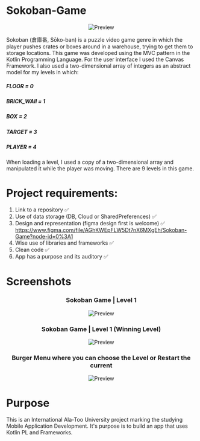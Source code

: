 # Sokoban-Game

<p align="center">
  <img src="https://funhtml5games.com/sokoban/sokobon_trans.png" alt="Preview"/>
</p>

Sokoban (倉庫番, Sōko-ban) is a puzzle video game genre in which the player pushes crates or boxes around in a warehouse, trying to get them to storage locations.
This game was developed using the MVC pattern in the Kotlin Programming Language. For the user interface I used the Canvas Framework. I also used a two-dimensional array of integers as an abstract model for my levels in which:
<h5>
  FLOOR = 0
</h5>
<h5>
  BRICK_WAll = 1
</h5>
<h5>
  BOX = 2
</h5>
<h5>
  TARGET = 3
</h5>
<h5>
  PLAYER = 4
</h5>

When loading a level, I used a copy of a two-dimensional array and manipulated it while the player was moving. There are 9 levels in this game.

# Project requirements:
1) Link to a repository :white_check_mark:
2) Use of data storage (DB, Cloud or SharedPreferences) :white_check_mark:
3) Design and representation (figma design first is welcome) :white_check_mark: https://www.figma.com/file/AGhKWEpFLW5Dt7nX6MXgEh/Sokoban-Game?node-id=0%3A1
4) Wise use of libraries and frameworks :white_check_mark:
5) Clean code :white_check_mark:
5) App has a purpose and its auditory :white_check_mark:

# Screenshots

<h3 align="center"><strong>Sokoban Game | Level 1</strong></h3>
<p align="center">
  <img src="https://i.ibb.co/17L20ym/sokoban-1.png" alt="Preview"/>
</p>

<h3 align="center"><strong>Sokoban Game | Level 1 (Winning Level)</strong></h3>
<p align="center">
  <img src="https://i.ibb.co/BjhDcKX/sokoban-2.png" alt="Preview"/>
</p>

<h3 align="center"><strong>Burger Menu where you can choose the Level or Restart the current</strong></h3>
<p align="center">
  <img src="https://i.ibb.co/tMLwysp/sokoban-3.png" alt="Preview"/>
</p>

# Purpose

This is an International Ala-Too University project marking the studying Mobile Application Development. It's purpose is to build an app that uses Kotlin PL and Frameworks.
